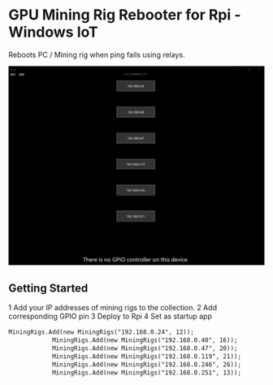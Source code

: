 # GPU Mining Rig Rebooter for Rpi - Windows IoT

Reboots PC / Mining rig when ping fails using relays.

![Screenshot](https://github.com/ColossusFX/RigRebooter-UWP/blob/master/Screenshot_1.jpg "GPU Rig Rebooter")

## Getting Started

1 Add your IP addresses of mining rigs to the collection.
2 Add corresponding GPIO pin
3 Deploy to Rpi
4 Set as startup app

```
MiningRigs.Add(new MiningRigs("192.168.0.24", 12));
            MiningRigs.Add(new MiningRigs("192.168.0.40", 16));
            MiningRigs.Add(new MiningRigs("192.168.0.47", 20));
            MiningRigs.Add(new MiningRigs("192.168.0.119", 21));
            MiningRigs.Add(new MiningRigs("192.168.0.246", 26));
            MiningRigs.Add(new MiningRigs("192.168.0.251", 13));
```
